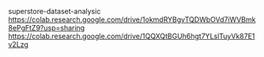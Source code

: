  superstore-dataset-analysic
 https://colab.research.google.com/drive/1okmdRYBgvTQDWbOVd7iWVBmk8ePgFtZ9?usp=sharing
 https://colab.research.google.com/drive/1QQXQtBGUh6hgt7YLslTuyVk87E1v2Lzg
